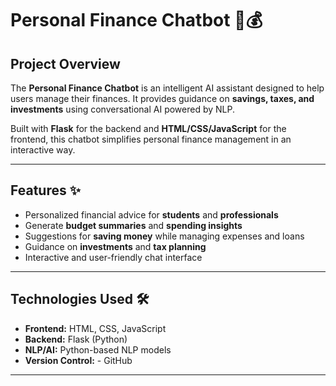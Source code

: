 # Personal Finance Chatbot 🤖💰

## Project Overview
The **Personal Finance Chatbot** is an intelligent AI assistant designed to help users manage their finances. It provides guidance on **savings, taxes, and investments** using conversational AI powered by NLP.

Built with **Flask** for the backend and **HTML/CSS/JavaScript** for the frontend, this chatbot simplifies personal finance management in an interactive way.

---

## Features ✨
- Personalized financial advice for **students** and **professionals**  
- Generate **budget summaries** and **spending insights**  
- Suggestions for **saving money** while managing expenses and loans  
- Guidance on **investments** and **tax planning**  
- Interactive and user-friendly chat interface  

---

## Technologies Used 🛠️
- **Frontend:** HTML, CSS, JavaScript  
- **Backend:** Flask (Python)  
- **NLP/AI:** Python-based NLP models    
- **Version Control:** - GitHub  

---





